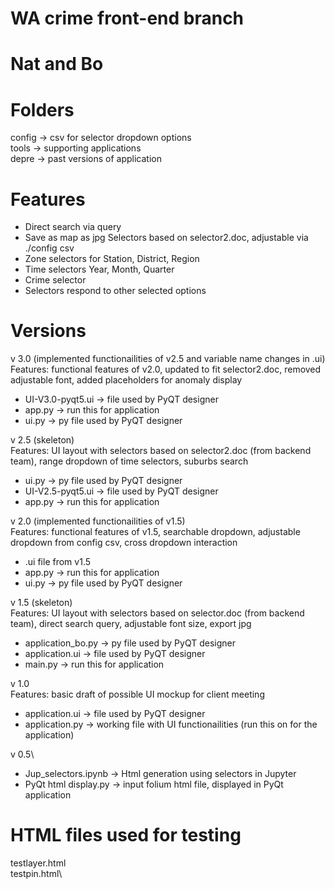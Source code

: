# WA crime front-end branch
# Nat and Bo

# Folders
config -> csv for selector dropdown options\
tools -> supporting applications\
depre -> past versions of application

# Features
- Direct search via query
- Save as map as jpg
Selectors based on selector2.doc, adjustable via ./config csv
- Zone selectors for Station, District, Region
- Time selectors Year, Month, Quarter
- Crime selector
- Selectors respond to other selected options

# Versions
v 3.0 (implemented functionailities of v2.5 and variable name changes in .ui)\
Features: functional features of v2.0, updated to fit selector2.doc, removed adjustable font, added placeholders for anomaly display
- UI-V3.0-pyqt5.ui -> file used by PyQT designer
- app.py -> run this for application
- ui.py -> py file used by PyQT designer

v 2.5 (skeleton)\
Features: UI layout with selectors based on selector2.doc (from backend team), range dropdown of time selectors, suburbs search
- ui.py -> py file used by PyQT designer
- UI-V2.5-pyqt5.ui -> file used by PyQT designer
- app.py -> run this for application

v 2.0 (implemented functionailities of v1.5)\
Features: functional features of v1.5, searchable dropdown, adjustable dropdown from config csv, cross dropdown interaction
- .ui file from v1.5
- app.py -> run this for application
- ui.py -> py file used by PyQT designer

v 1.5 (skeleton)\
Features: UI layout with selectors based on selector.doc (from backend team), direct search query, adjustable font size, export jpg
- application_bo.py -> py file used by PyQT designer
- application.ui -> file used by PyQT designer
- main.py -> run this for application

v 1.0\
Features: basic draft of possible UI mockup for client meeting
- application.ui -> file used by PyQT designer
- application.py -> working file with UI functionailities (run this on for the application)

v 0.5\
- Jup_selectors.ipynb -> Html generation using selectors in Jupyter
- PyQt html display.py -> input folium html file, displayed in PyQt application

# HTML files used for testing
testlayer.html\
testpin.html\
